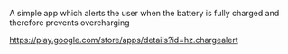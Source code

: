A simple app which alerts the user when the battery is fully charged and therefore prevents overcharging

https://play.google.com/store/apps/details?id=hz.chargealert